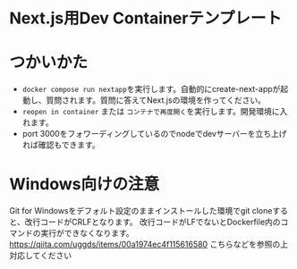 # Next.js用Dev Containerテンプレート

# つかいかた

- `docker compose run nextapp`を実行します。自動的にcreate-next-appが起動し、質問されます。質問に答えてNext.jsの環境を作ってください。
- `reopen in container` または `コンテナで再度開く`を実行します。開発環境に入れます。
- port 3000をフォワーディングしているのでnodeでdevサーバーを立ち上げれば確認もできます。

# Windows向けの注意
Git for Windowsをデフォルト設定のままインストールした環境でgit cloneすると、改行コードがCRLFとなります。
改行コードがLFでないとDockerfile内のコマンドの実行ができなくなります。
https://qiita.com/uggds/items/00a1974ec4f115616580
こちらなどを参照の上対応してください